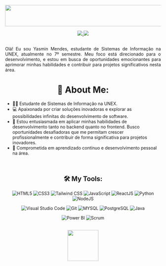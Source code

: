 <p align="center">
  <a href="https://drive.google.com/file/d/15h_4EztVryejwQ3AdfwM8BiZYJ61-t7g/view?usp=drive_link">
    <img src="https://drive.google.com/uc?id=15h_4EztVryejwQ3AdfwM8BiZYJ61-t7g" width="512" height="69"/>
  </a>
</p>

<div align="center">
<a target="_blank" href="https://www.linkedin.com/in/yasmin-mendes-a34a04186/">
    <img src="https://img.shields.io/badge/LinkedIn-307cc5?style=for-the-badge&logo=linkedin&logoColor=white&color=004182"/>
</a>
<a href="mailto:yasminmendesdeoliveira@gmail.com">
  <img src="https://img.shields.io/badge/-Gmail-%23333?style=for-the-badge&logo=gmail&logoColor=white" target="_blank">
</a>

</div>

<br>

<div align="justify">
  <p>Olá! Eu sou Yasmin Mendes, estudante de Sistemas de Informação na UNEX, atualmente no 7º semestre. Meu foco está direcionado para o desenvolvimento, e estou em busca de oportunidades emocionantes para aprimorar minhas habilidades e contribuir para projetos significativos nesta área.</p>
</div>


<div align="center">
  <h1>💫 About Me:</h1>
</div>

- 👩‍🎓 Estudante de Sistemas de Informação na UNEX.
- 💻 Apaixonada por criar soluções inovadoras e explorar as possibilidades infinitas do desenvolvimento de software.
- 💼 Estou entusiasmada em aplicar minhas habilidades de desenvolvimento tanto no backend quanto no frontend. Busco oportunidades desafiadoras que me permitam crescer profissionalmente e contribuir de forma significativa para projetos inovadores.
- 🌱 Comprometida em aprendizado contínuo e desenvolvimento pessoal na área.
<br>


<div align="center">

  ## 🛠 **My Tools:**
  
![HTML5](https://img.shields.io/badge/html5-%23E34F26.svg?style=for-the-badge&logo=html5&logoColor=white)
![CSS3](https://img.shields.io/badge/css3-%231572B6.svg?style=for-the-badge&logo=css3&logoColor=white)
![Tailwind CSS](https://img.shields.io/badge/Tailwind%20CSS-38B2AC?style=for-the-badge&logo=tailwind-css&logoColor=white)
![JavaScript](https://img.shields.io/badge/javascript-%23323330.svg?style=for-the-badge&logo=javascript&logoColor=%23F7DF1E)
![ReactJS](https://img.shields.io/badge/react-C.svg?style=for-the-badge&logo=react&color=282C34)
![Python](https://img.shields.io/badge/python-%23323330.svg?style=for-the-badge&logo=python&logoColor=FFDB4F&color=1F4361)
![NodeJS](https://img.shields.io/badge/node.js-6DA55F?style=for-the-badge&logo=node.js&logoColor=white)



![Visual Studio Code](https://img.shields.io/badge/Visual%20Studio%20Code-0078d7.svg?style=for-the-badge&logo=visual-studio-code&logoColor=white)
![Git](https://img.shields.io/badge/git-%23F05033.svg?style=for-the-badge&logo=git&logoColor=white)
![MYSQL](https://img.shields.io/badge/MySQL-00000F?style=for-the-badge&logo=mysql&logoColor=white)
![PostgreSQL](https://img.shields.io/badge/PostgreSQL-336791?style=for-the-badge&logo=postgresql&logoColor=white)
![Java](https://img.shields.io/badge/Java-ED8B00?style=for-the-badge&logo=openjdk&logoColor=white)

![Power BI](https://img.shields.io/badge/Power%20BI-F2C811?style=for-the-badge&logo=powerbi&logoColor=white)
![Scrum](https://img.shields.io/badge/Scrum-000000?style=for-the-badge&logo=scrum&logoColor=white)

</div>
<br>


<div align="center">
  <img src="https://media.tenor.com/gaQV766yYJ0AAAAi/cute-wave.gif" width="100">
</div>


